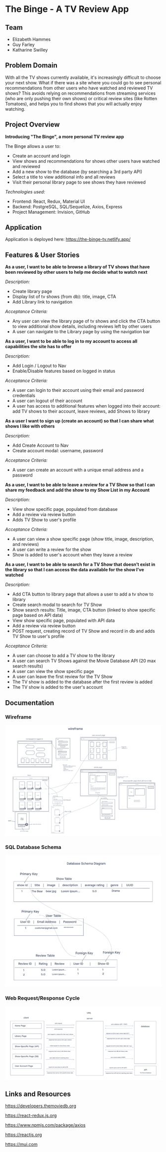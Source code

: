 # The Binge - A TV Review App

## Team

- Elizabeth Hammes
- Guy Farley
- Katharine Swilley

## Problem Domain

With all the TV shows currently available, it's increasingly difficult to choose your next show. What if there was a site where you could go to see personal recommendations from other users who have watched and reviewed TV shows? This avoids relying on recommendations from streaming services (who are only pushing their own shows) or critical review sites (Iike Rotten Tomatoes), and helps you to find shows that you will actually enjoy watching.

## Project Overview

**Introducing "The Binge", a more personal TV review app**

The Binge allows a user to:

- Create an account and login
- View shows and recommendations for shows other users have watched and reviewed
- Add a new show to the database (by searching a 3rd party API)
- Select a title to view additional info and all reviews
- Visit their personal library page to see shows they have reviewed

*Technologies used:*

- Frontend: React, Redux, Material UI
- Backend: PostgreSQL, SQL/Sequelize, Axios, Express
- Project Management: Invision, GitHub

## Application

Application is deployed here: <https://the-binge-tv.netlify.app/>

## Features & User Stories

**As a user, I want to be able to browse a library of TV shows that have been reviewed by other users to help me decide what to watch next**

*Description:*

- Create library page
- Display list of tv shows (from db): title, image, CTA
- Add Library link to navigation

*Acceptance Criteria:*

- Any user can view the library page of tv shows and click the CTA button to view additional show details, including reviews left by other users
- A user can navigate to the Library page by using the navigation bar

**As a user, I want to be able to log in to my account to access all capabilities the site has to offer**

*Description:*

- Add Login / Logout to Nav
- Enable/Disable features based on logged in status

*Acceptance Criteria:*

- A user can login to their account using their email and password credentials
- A user can logout of their account
- A user has access to additional features when logged into their account: add TV shows to their account, leave reviews, add Shows to library

**As a user I want to sign up (create an account) so that I can share what shows I like with others**

*Description:*

- Add Create Account to Nav
- Create account modal: username, password

*Acceptance Criteria:*

- A user can create an account with a unique email address and a password

**As a user, I want to be able to leave a review for a TV Show so that I can share my feedback and add the show to my Show List in my Account**

*Description:*

- View show specific page, populated from database
- Add a review via review button
- Adds TV Show to user's profile

*Acceptance Criteria:*

- A user can view a show specific page (show title, image, description, and reviews)
- A user can write a review for the show
- Show is added to user's account when they leave a review

**As a user, I want to be able to search for a TV Show that doesn’t exist in the library so that I can access the data available for the show I’ve watched**

*Description:*

- Add CTA button to library page that allows a user to add a tv show to library
- Create search modal to search for TV Show
- Show search results: Title, image, CTA button (linked to show specific page based on API data)
- View show specific page, populated with API data
- Add a review via review button
- POST request, creating record of TV Show and record in db and adds TV Show to user's profile

*Acceptance Criteria:*

- A user can choose to add a TV show to the library
- A user can search TV Shows against the Movie Database API (20 max search results)
- A user can view the show specific page
- A user can leave the first review for the TV Show
- The TV show is added to the database after the first review is added
- The TV show is added to the user's account

## Documentation

### Wireframe

![wireframe](./public/images/wireframe.png)

### SQL Database Schema

![db-schema](./public/images/db_schema.png)

### Web Request/Response Cycle

![UML](./public/images/uml.png)

## Links and Resources

<https://developers.themoviedb.org>

<https://react-redux.js.org>

<https://www.npmjs.com/package/axios>

<https://reactjs.org>

<https://mui.com>
